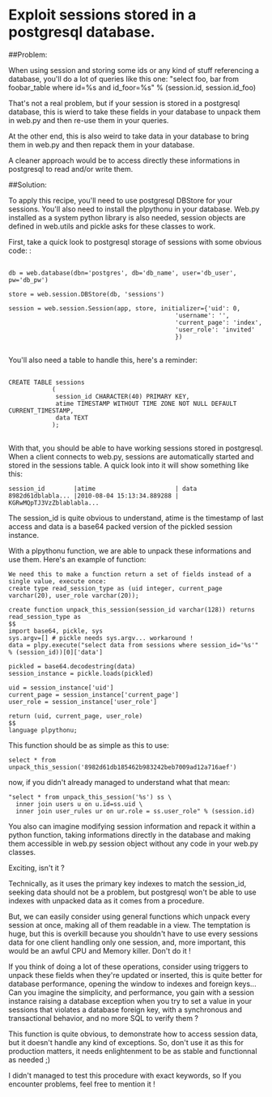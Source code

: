 # Exploit sessions stored in a postgresql database.


##Problem:

When using session and storing some ids or any kind of stuff referencing a database, you'll do a lot of queries like this one:
"select foo, bar from foobar_table where id=%s and id_foor=%s" % (session.id, session.id_foo)

That's not a real problem, but if your session is stored in a postgresql database, this is wierd to take these fields in your database to unpack them in web.py and then re-use them in your queries. 

At the other end, this is also weird to take data in your database to bring them in web.py and then repack them in your database.

A cleaner approach would be to access directly these informations in postgresql to read and/or write them.


##Solution:

To apply this recipe, you'll need to use postgresql DBStore for your sessions. 
You'll also need to install the plpythonu in your database.
Web.py installed as a system python library is also needed, session objects are defined in web.utils and pickle asks for these classes to work.

First, take a quick look to postgresql storage of sessions with some obvious code: :

##
    db = web.database(dbn='postgres', db='db_name', user='db_user', pw='db_pw')
    
    store = web.session.DBStore(db, 'sessions')
    
    session = web.session.Session(app, store, initializer={'uid': 0,
                                                  'username': '',
                                                  'current_page': 'index',
                                                  'user_role': 'invited'
                                                  })
##

You'll also need a table to handle this, here's a reminder:

##
    CREATE TABLE sessions
                (
                 session_id CHARACTER(40) PRIMARY KEY,
                 atime TIMESTAMP WITHOUT TIME ZONE NOT NULL DEFAULT CURRENT_TIMESTAMP,
                 data TEXT
                );
##

With that, you should be able to have working sessions stored in postgresql.
When a client connects to web.py, sessions are automatically started and stored in the sessions table. A quick look into it will show something like this:

    session_id        |atime                      | data
    8982d61dblabla... |2010-08-04 15:13:34.889288 | KGRwMQpTJ3VzZblablabla...

The session_id is quite obvious to understand, atime is the timestamp of last access and data is a base64 packed version of the pickled session instance.

With a plpythonu function, we are able to unpack these informations and use them. Here's an example of function:

    We need this to make a function return a set of fields instead of a single value, execute once:
    create type read_session_type as (uid integer, current_page varchar(20), user_role varchar(20));

    create function unpack_this_session(session_id varchar(128)) returns read_session_type as
    $$
    import base64, pickle, sys
    sys.argv=[] # pickle needs sys.argv... workaround !
    data = plpy.execute("select data from sessions where session_id='%s'" % (session_id))[0]['data']

    pickled = base64.decodestring(data)
    session_instance = pickle.loads(pickled)

    uid = session_instance['uid']
    current_page = session_instance['current_page']
    user_role = session_instance['user_role']

    return (uid, current_page, user_role)
    $$
    language plpythonu;


This function should be as simple as this to use:

    select * from unpack_this_session('8982d61db185462b983242beb7009ad12a716aef')

now, if you didn't already managed to understand what that mean:

    "select * from unpack_this_session('%s') ss \
      inner join users u on u.id=ss.uid \
      inner join user_rules ur on ur.role = ss.user_role" % (session.id)

You also can imagine modifying session information and repack it within a python function, taking informations directly in the database and making them accessible in web.py session object without any code in your web.py classes.

Exciting, isn't it ?

Technically, as it uses the primary key indexes to match the session_id, seeking data should not be a problem, but postgresql won't be able to use indexes with unpacked data as it comes from a procedure. 

But, we can easily consider using general functions which unpack every session at once, making all of them readable in a view. The temptation is huge, but this is overkill because you shouldn't have to use every sessions data for one client handling only one session, and, more important, this would be an awful CPU and Memory killer. Don't do it ! 

If you think of doing a lot of these operations, consider using triggers to unpack these fields when they're updated or inserted, this is quite better for database performance, opening the window to indexes and foreign keys... 
Can you imagine the simplicity, and performance, you gain with a session instance raising a database exception when you try to set a value in your sessions that violates a database foreign key, with a synchronous and transactional behavior, and no more SQL to verify them ?

This function is quite obvious, to demonstrate how to access session data, but it doesn't handle any kind of exceptions. So, don't use it as this for production matters, it needs enlightenment to be as stable and functionnal as needed ;)

I didn't managed to test this procedure with exact keywords, so If you encounter problems, feel free to mention it !
